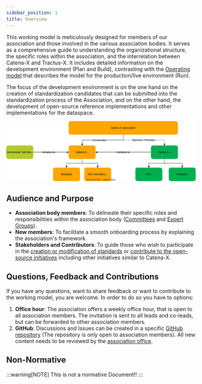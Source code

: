 ```yaml
---
sidebar_position: 1
title: Overview
---
```


This working model is meticulously designed for members of our association and those involved in the various association bodies. It serves as a comprehensive guide to understanding the organizational structure, the specific roles within the association, and the interrelation between Catena-X and Tractus-X. It includes detailed information on the development environment (Plan and Build), contrasting with the <!-- markdown-link-check-disable -->[Operating model](/docs/next/operating-model/why-introduction)<!-- markdown-link-check-enable --> that describes the model for the production/live environment (Run).

The focus of the development environment is on the one hand on the creation of standardization candidates that can be submitted into the standardization process of the Association, and on the other hand, the development of open-source reference implementations and other implementations for the dataspace.

![Catena-X Development environment](./assets/cx-development-environment.drawio.svg)

## Audience and Purpose

- **Association body members**: To delineate their specific roles and responsibilities within the association body ([Committees](./organizational-structure/committee.md) and [Expert Groups](./organizational-structure/expert-group.md)).
- **New members**: To facilitate a smooth onboarding process by explaining the association's framework.
- **Stakeholders and Contributors**: To guide those who wish to participate in the [creation or modification of standards](./process-structure/process-normative-documents.md) or [contribute to the open-source initiatives](./process-structure/process-tractus-x.md) including other initiatives similar to Catena-X.

## Questions, Feedback and Contributions

If you have any questions, want to share feedback or want to contribute to the working model, you are welcome. In order to do so you have to options:

1. **Office hour**: The association offers a weekly office hour, that is open to all association members. The invitation is sent to all leads and co-leads, but can be forwarded to other association members.
2. **GitHub**: Discussions and Issues can be created in a specific <!-- markdown-link-check-disable -->[GitHub repository](https://github.com/catenax-eV/cx-working-model)<!-- markdown-link-check-enable --> (The repository is only open to association members). All new content needs to be reviewed by the [association office](./organizational-structure/catena-x-office.md).

## Non-Normative

:::warning[NOTE]
This is not a normative Document!!
:::
